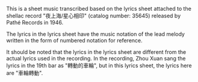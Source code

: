 This is a sheet music transcribed based on the lyrics sheet attached to the shellac record "夜上海/星心相印" (catalog number: 35645) released by Pathé Records in 1946.

The lyrics in the lyrics sheet have the music notation of the lead melody written in the form of numbered notation for reference.

It should be noted that the lyrics in the lyrics sheet are different from the actual lyrics used in the recording.
In the recording, Zhou Xuan sang the lyrics in the 19th bar as "轉動的車輪", but in this lyrics sheet, the lyrics here are "車輪轉動".
